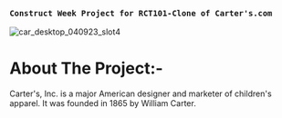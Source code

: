 ### `Construct Week Project for RCT101-Clone of Carter's.com`

![car_desktop_040923_slot4](https://user-images.githubusercontent.com/112754648/231073675-90d825ee-7c74-4f94-9d92-7fee5a3584b1.jpg)

# About The Project:-
Carter's, Inc. is a major American designer and marketer of children's apparel. It was founded in 1865 by William Carter.

